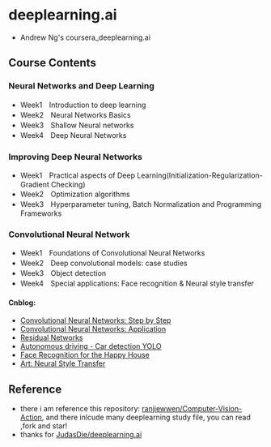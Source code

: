 # deeplearning.ai

- Andrew Ng's coursera_deeplearning.ai

## Course Contents

### Neural Networks and Deep Learning

- Week1　Introduction to deep learning
- Week2　Neural Networks Basics
- Week3　Shallow Neural networks
- Week4　Deep Neural Networks

### Improving Deep Neural Networks

- Week1　Practical aspects of Deep Learning(Initialization-Regularization-Gradient Checking)
- Week2　Optimization algorithms
- Week3　Hyperparameter tuning, Batch Normalization and Programming Frameworks

### Convolutional Neural Network

- Week1　Foundations of Convolutional Neural Networks
- Week2　Deep convolutional models: case studies
- Week3　Object detection
- Week4　Special applications: Face recognition & Neural style transfer

#### Cnblog:

- [Convolutional Neural Networks: Step by Step](http://www.cnblogs.com/ranjiewen/p/7868372.html)
- [Convolutional Neural Networks: Application](http://www.cnblogs.com/ranjiewen/p/7872526.html)
- [Residual Networks](http://www.cnblogs.com/ranjiewen/p/7889401.html)
- [Autonomous driving - Car detection YOLO](http://www.cnblogs.com/ranjiewen/p/7896398.html)
- [Face Recognition for the Happy House](http://www.cnblogs.com/ranjiewen/p/7904382.html)
- [Art: Neural Style Transfer](http://www.cnblogs.com/ranjiewen/p/7908809.html)

## Reference

- there i am reference this repository: [ranjiewwen/Computer-Vision-Action](https://github.com/ranjiewwen/Computer-Vision-Action), and there inlcude many deeplearning study file, you can read ,fork and star!
- thanks for [JudasDie/deeplearning.ai](https://github.com/JudasDie/deeplearning.ai)
